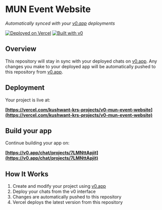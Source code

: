 # MUN Event Website

*Automatically synced with your [v0.app](https://v0.app) deployments*

[![Deployed on Vercel](https://img.shields.io/badge/Deployed%20on-Vercel-black?style=for-the-badge&logo=vercel)](https://vercel.com/kushwant-krs-projects/v0-mun-event-website)
[![Built with v0](https://img.shields.io/badge/Built%20with-v0.app-black?style=for-the-badge)](https://v0.app/chat/projects/7LMNttApjit)

## Overview

This repository will stay in sync with your deployed chats on [v0.app](https://v0.app).
Any changes you make to your deployed app will be automatically pushed to this repository from [v0.app](https://v0.app).

## Deployment

Your project is live at:

**[https://vercel.com/kushwant-krs-projects/v0-mun-event-website](https://vercel.com/kushwant-krs-projects/v0-mun-event-website)**

## Build your app

Continue building your app on:

**[https://v0.app/chat/projects/7LMNttApjit](https://v0.app/chat/projects/7LMNttApjit)**

## How It Works

1. Create and modify your project using [v0.app](https://v0.app)
2. Deploy your chats from the v0 interface
3. Changes are automatically pushed to this repository
4. Vercel deploys the latest version from this repository
